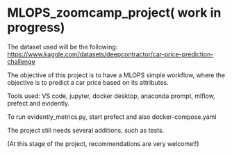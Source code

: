 # MLOPS_zoomcamp_project( work in progress)

The dataset used will be the following:
https://www.kaggle.com/datasets/deepcontractor/car-price-prediction-challenge

The objective of this project is to have a MLOPS simple workflow, where the objective is to predict a car price based on its attributes.

Tools used:
VS code, jupyter, docker desktop, anaconda prompt, mlflow, prefect and evidently.

To run evidently_metrics.py, start prefect and also docker-compose.yaml

The project still needs several additions, such as tests.

(At this stage of the project, recommendations are very welcome!!)
